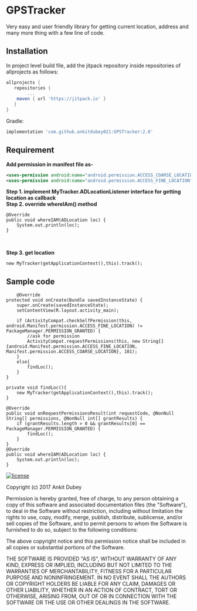 # GPSTracker 
Very easy and user friendly library for getting current location, address and many more thing with a few line of code.
​
## Installation
<!-- TODO: add package -->
In project level build file, add the jitpack repository inside repositories of allprojects  as follows:
```groovy
allprojects {
   repositories {
        ...	
	maven { url 'https://jitpack.io' }
   }
}

```	

Gradle:
```groovy
implementation 'com.github.ankitdubey021:GPSTracker:2.0'
```

## Requirement

**Add permission in manifest file as-**
```xml
<uses-permission android:name="android.permission.ACCESS_COARSE_LOCATION" />
<uses-permission android:name="android.permission.ACCESS_FINE_LOCATION"/>
```

**Step 1. implement MyTracker.ADLocationListener interface for getting location as callback**
<br>
**Step 2. override whereIAm() method**
       
    @Override
    public void whereIAM(ADLocation loc) {
        System.out.println(loc);
    }
 
<br>



**Step 3. get location**

	new MyTracker(getApplicationContext(),this).track();



<h2>Sample code </h2>
        
        @Override
    protected void onCreate(Bundle savedInstanceState) {
        super.onCreate(savedInstanceState);
        setContentView(R.layout.activity_main);

        if (ActivityCompat.checkSelfPermission(this, android.Manifest.permission.ACCESS_FINE_LOCATION) != PackageManager.PERMISSION_GRANTED) {
            //ask for permission
            ActivityCompat.requestPermissions(this, new String[]{android.Manifest.permission.ACCESS_FINE_LOCATION, Manifest.permission.ACCESS_COARSE_LOCATION}, 101);
        }
        else{
            findLoc();
        }
    }

    private void findLoc(){
        new MyTracker(getApplicationContext(),this).track();
    }

    @Override
    public void onRequestPermissionsResult(int requestCode, @NonNull String[] permissions, @NonNull int[] grantResults) {
        if (grantResults.length > 0 && grantResults[0] == PackageManager.PERMISSION_GRANTED) {
            findLoc();
        }
    }
    @Override
    public void whereIAM(ADLocation loc) {
        System.out.println(loc);
    }


[![license](https://img.shields.io/github/license/mashape/apistatus.svg)](https://opensource.org/licenses/MIT)


Copyright (c) 2017 Ankit Dubey

Permission is hereby granted, free of charge, to any person obtaining a copy
of this software and associated documentation files (the "Software"), to deal
in the Software without restriction, including without limitation the rights
to use, copy, modify, merge, publish, distribute, sublicense, and/or sell
copies of the Software, and to permit persons to whom the Software is
furnished to do so, subject to the following conditions:

The above copyright notice and this permission notice shall be included in all
copies or substantial portions of the Software.

THE SOFTWARE IS PROVIDED "AS IS", WITHOUT WARRANTY OF ANY KIND, EXPRESS OR
IMPLIED, INCLUDING BUT NOT LIMITED TO THE WARRANTIES OF MERCHANTABILITY,
FITNESS FOR A PARTICULAR PURPOSE AND NONINFRINGEMENT. IN NO EVENT SHALL THE
AUTHORS OR COPYRIGHT HOLDERS BE LIABLE FOR ANY CLAIM, DAMAGES OR OTHER
LIABILITY, WHETHER IN AN ACTION OF CONTRACT, TORT OR OTHERWISE, ARISING FROM,
OUT OF OR IN CONNECTION WITH THE SOFTWARE OR THE USE OR OTHER DEALINGS IN THE
SOFTWARE.


    
